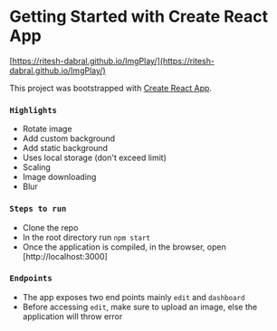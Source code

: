 # Getting Started with Create React App

[https://ritesh-dabral.github.io/ImgPlay/](https://ritesh-dabral.github.io/ImgPlay/)

This project was bootstrapped with [Create React App](https://github.com/facebook/create-react-app).

### `Highlights`
* Rotate image
* Add custom background
* Add static background
* Uses local storage (don't exceed limit)
* Scaling
* Image downloading
* Blur

### `Steps to run`
* Clone the repo
* In the root directory run `npm start`
* Once the application is compiled, in the browser, open [http://localhost:3000]

### `Endpoints`
* The app exposes two end points mainly `edit` and `dashboard`
* Before accessing `edit`, make sure to upload an image, else the application will throw error
